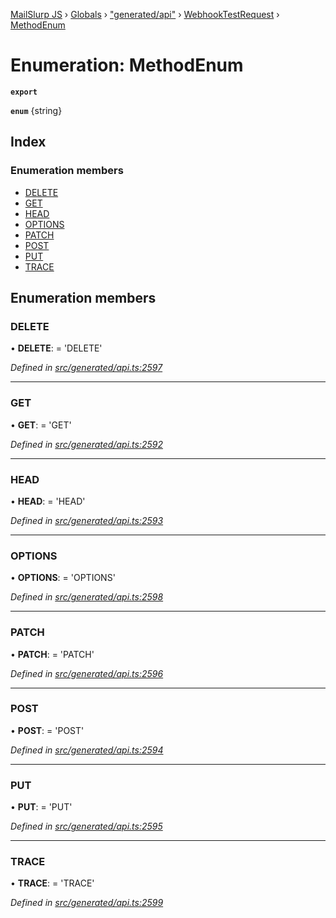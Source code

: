 [MailSlurp JS](../README.md) › [Globals](../globals.md) › ["generated/api"](../modules/_generated_api_.md) › [WebhookTestRequest](../modules/_generated_api_.webhooktestrequest.md) › [MethodEnum](_generated_api_.webhooktestrequest.methodenum.md)

# Enumeration: MethodEnum

**`export`** 

**`enum`** {string}

## Index

### Enumeration members

* [DELETE](_generated_api_.webhooktestrequest.methodenum.md#delete)
* [GET](_generated_api_.webhooktestrequest.methodenum.md#get)
* [HEAD](_generated_api_.webhooktestrequest.methodenum.md#head)
* [OPTIONS](_generated_api_.webhooktestrequest.methodenum.md#options)
* [PATCH](_generated_api_.webhooktestrequest.methodenum.md#patch)
* [POST](_generated_api_.webhooktestrequest.methodenum.md#post)
* [PUT](_generated_api_.webhooktestrequest.methodenum.md#put)
* [TRACE](_generated_api_.webhooktestrequest.methodenum.md#trace)

## Enumeration members

###  DELETE

• **DELETE**: =  <any>'DELETE'

*Defined in [src/generated/api.ts:2597](https://github.com/mailslurp/mailslurp-client-ts-js/blob/26ccbd6/src/generated/api.ts#L2597)*

___

###  GET

• **GET**: =  <any>'GET'

*Defined in [src/generated/api.ts:2592](https://github.com/mailslurp/mailslurp-client-ts-js/blob/26ccbd6/src/generated/api.ts#L2592)*

___

###  HEAD

• **HEAD**: =  <any>'HEAD'

*Defined in [src/generated/api.ts:2593](https://github.com/mailslurp/mailslurp-client-ts-js/blob/26ccbd6/src/generated/api.ts#L2593)*

___

###  OPTIONS

• **OPTIONS**: =  <any>'OPTIONS'

*Defined in [src/generated/api.ts:2598](https://github.com/mailslurp/mailslurp-client-ts-js/blob/26ccbd6/src/generated/api.ts#L2598)*

___

###  PATCH

• **PATCH**: =  <any>'PATCH'

*Defined in [src/generated/api.ts:2596](https://github.com/mailslurp/mailslurp-client-ts-js/blob/26ccbd6/src/generated/api.ts#L2596)*

___

###  POST

• **POST**: =  <any>'POST'

*Defined in [src/generated/api.ts:2594](https://github.com/mailslurp/mailslurp-client-ts-js/blob/26ccbd6/src/generated/api.ts#L2594)*

___

###  PUT

• **PUT**: =  <any>'PUT'

*Defined in [src/generated/api.ts:2595](https://github.com/mailslurp/mailslurp-client-ts-js/blob/26ccbd6/src/generated/api.ts#L2595)*

___

###  TRACE

• **TRACE**: =  <any>'TRACE'

*Defined in [src/generated/api.ts:2599](https://github.com/mailslurp/mailslurp-client-ts-js/blob/26ccbd6/src/generated/api.ts#L2599)*
